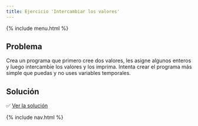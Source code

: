 ```yaml
---
title: Ejercicio 'Intercambiar los valores'
---
```


{% include menu.html %}

## Problema

Crea un programa que primero cree dos valores, les asigne algunos enteros y luego intercambie los valores y los imprima. Intenta crear el programa más simple que puedas y no uses variables temporales.

## Solución

✅ [Ver la solución](solution)

{% include nav.html %}